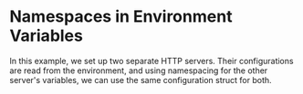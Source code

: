 # Namespaces in Environment Variables

In this example, we set up two separate HTTP servers.
Their configurations are read from the environment,
and using namespacing for the other server's variables,
we can use the same configuration struct for both.
